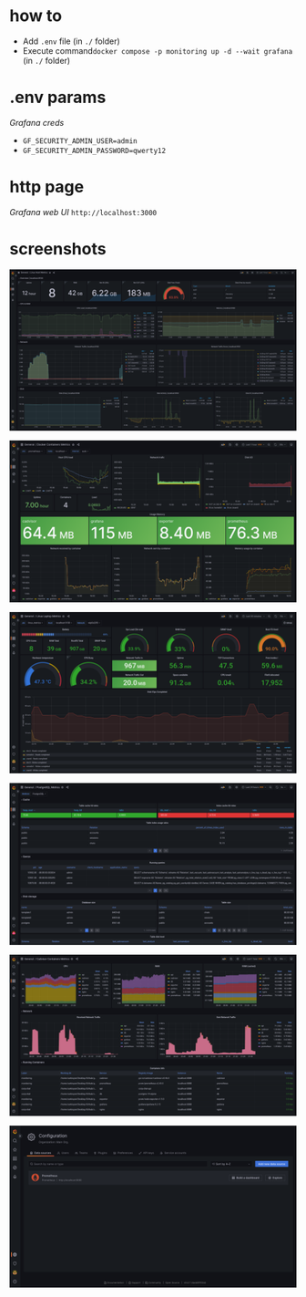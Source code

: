 # how to

* Add `.env` file (in `./` folder)
* Execute command`docker compose -p monitoring up -d --wait grafana` (in `./` folder)

# .env params

*Grafana creds*
* `GF_SECURITY_ADMIN_USER=admin`
* `GF_SECURITY_ADMIN_PASSWORD=qwerty12`

# http page

*Grafana web UI*
`http://localhost:3000`

# screenshots

![Screenshot_01](docs/Screenshot-01.png)

![Screenshot_02](docs/Screenshot-02.png)

![Screenshot_03](docs/Screenshot-03.png)

![Screenshot_04](docs/Screenshot-04.png)

![Screenshot_05](docs/Screenshot-05.png)

![Screenshot_06](docs/Screenshot-06.png)
